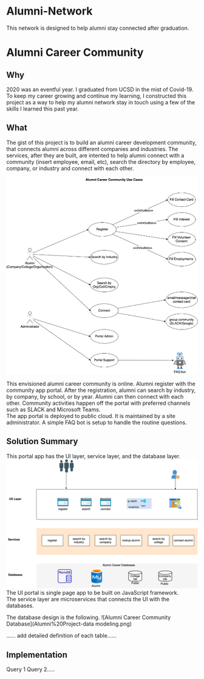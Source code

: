 # Alumni-Network
This network is designed to help alumni stay connected after graduation. 

# Alumni Career Community

## Why

2020 was an eventful year. I graduated from UCSD in the mist of Covid-19. To keep my career growing and continue my learning, I constructed this project as a way to help my alumni network stay in touch using a few of the skills I learned this past year. 


## What

The gist of this project is to build an alumni career development community, that connects alumni across different companies and industries. The services, after they are built, are intented to help alumni connect with a community (insert employee, email, etc), search the directory by employee, company, or industry and connect with each other.

<!--Alumni Career Community (./Alumni%20Project-Context%20diagrams.png) -->

![Alumni Career Community Use Cases](Alumni%20Project-Use%20Cases.png)

This envisioned alumni career community is online.  Alumni register with the community app portal. After the registration, alumni can search by industry, by company, by school, or by year. Alumni can then connect with each other. Community activities happen off the portal with preferred channels such as SLACK and Microsoft Teams.  
The app portal is deployed to public cloud. It is maintained by a site administrator. A simple FAQ bot is setup to handle the routine questions.  

## Solution Summary
This portal app has the UI layer, service layer, and the database layer.  
![Alumni Career Community Context](Alumni%20Project.png)
The UI portal is single page app to be built on JavaScript framework.  
The service layer are microservices that connects the UI with the databases. 

The database design is the following. 
![Alumni Career Community Database](Alumni%20Project-data modeling.png)

......  add detailed definition of each table......

## Implementation
Query 1
Query 2.....

